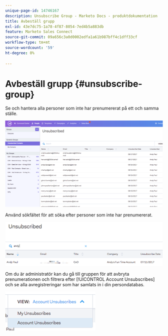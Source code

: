 ```yaml
---
unique-page-id: 14746167
description: Unsubscribe Group - Marketo Docs - produktdokumentation
title: Avbeställ grupp
exl-id: 43e7dc75-1a78-4f87-8054-7ed4b5a883db
feature: Marketo Sales Connect
source-git-commit: 09a656c3a0d0002edfa1a61b987bff4c1dff33cf
workflow-type: tm+mt
source-wordcount: '59'
ht-degree: 0%

---
```


# Avbeställ grupp {#unsubscribe-group}

Se och hantera alla personer som inte har prenumererat på ett och samma ställe.

![](assets/1_c3.png)

Använd sökfältet för att söka efter personer som inte har prenumererat.

![](assets/2_c3.png)

Om du är administratör kan du gå till gruppen för att avbryta prenumerationen och filtrera efter [!UICONTROL Account Unsubscribes] och se alla avregistreringar som har samlats in i din persondatabas.

![](assets/3_c3.png)
